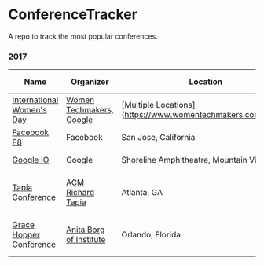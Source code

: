 # ConferenceTracker
A repo to track the most popular conferences.

### 2017
| Name    |Organizer|Location | Dates  | CFP Deadline | Scholarship Info | Career Fair |
| ----------------- |--------|---------| ---------| -----| -----|----|
| [International Women's Day](https://www.womentechmakers.com/iwd17) | [Women Techmakers, Google](https://www.womentechmakers.com/)| [Multiple Locations] (https://www.womentechmakers.com/iwd17) |  Throughout March and April 2017 | N/A | N/A | N/A|
| [Facebook F8](https://www.fbf8.com/) | Facebook| San Jose, California | April 18 - 19, 2017 | N/A | N/A | N/A|
| [Google IO](https://events.google.com/io/) | Google| Shoreline Amphitheatre, Mountain View, CA |  May 17-19, 2017 | Deadline Passed | (Code Jam to IO](https://sites.google.com/site/codejamtoioforwomen/home) | N/A|
| [Tapia Conference](http://tapiaconference.org/) | [ACM Richard Tapia](http://tapiaconference.org/about/) | Atlanta, GA| September 20-23, 2017 | 10th February 2017 <br />[Details](http://tapiaconference.org/participate/call-for-participation/) | 28th February 2017 <br /> [Elligibility](http://tapiaconference.org/participate/scholarships/) | Yes, [Resume Database](http://tapiaconference.org/participate/resume-database/) |
| [Grace Hopper Conference](http://ghc.anitaborg.org/) | [Anita Borg of Institute](http://anitaborg.org/) | Orlando, Florida| October 4-6, 2017 | 8th March 2017 <br />[Details](http://ghc.anitaborg.org/2017-speakers/) | 8th March 2017 <br />[Elligibility](http://ghc.anitaborg.org/2017-student-academic/2017-scholarships/) | Yes|

